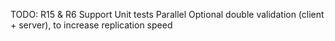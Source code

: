 TODO:
R15 & R6 Support
Unit tests
Parallel
Optional double validation (client + server), to increase replication speed
